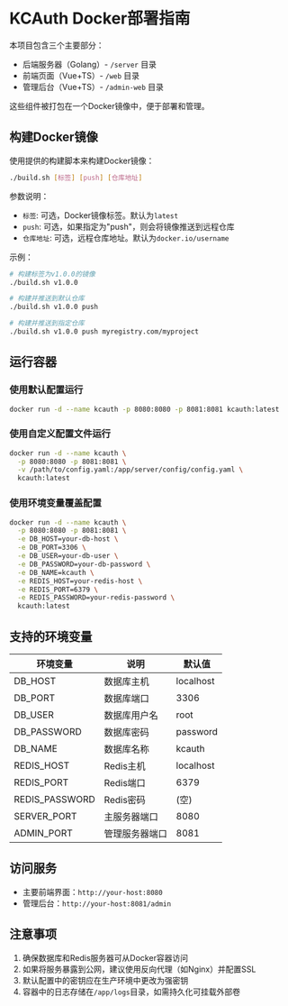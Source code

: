 # KCAuth Docker部署指南

本项目包含三个主要部分：
- 后端服务器（Golang）- `/server` 目录
- 前端页面（Vue+TS）- `/web` 目录
- 管理后台（Vue+TS）- `/admin-web` 目录

这些组件被打包在一个Docker镜像中，便于部署和管理。

## 构建Docker镜像

使用提供的构建脚本来构建Docker镜像：

```bash
./build.sh [标签] [push] [仓库地址]
```

参数说明：
- `标签`: 可选，Docker镜像标签。默认为`latest`
- `push`: 可选，如果指定为"push"，则会将镜像推送到远程仓库
- `仓库地址`: 可选，远程仓库地址。默认为`docker.io/username`

示例：
```bash
# 构建标签为v1.0.0的镜像
./build.sh v1.0.0

# 构建并推送到默认仓库
./build.sh v1.0.0 push

# 构建并推送到指定仓库
./build.sh v1.0.0 push myregistry.com/myproject
```

## 运行容器

### 使用默认配置运行

```bash
docker run -d --name kcauth -p 8080:8080 -p 8081:8081 kcauth:latest
```

### 使用自定义配置文件运行

```bash
docker run -d --name kcauth \
  -p 8080:8080 -p 8081:8081 \
  -v /path/to/config.yaml:/app/server/config/config.yaml \
  kcauth:latest
```

### 使用环境变量覆盖配置

```bash
docker run -d --name kcauth \
  -p 8080:8080 -p 8081:8081 \
  -e DB_HOST=your-db-host \
  -e DB_PORT=3306 \
  -e DB_USER=your-db-user \
  -e DB_PASSWORD=your-db-password \
  -e DB_NAME=kcauth \
  -e REDIS_HOST=your-redis-host \
  -e REDIS_PORT=6379 \
  -e REDIS_PASSWORD=your-redis-password \
  kcauth:latest
```

## 支持的环境变量

| 环境变量 | 说明 | 默认值 |
|---------|------|-------|
| DB_HOST | 数据库主机 | localhost |
| DB_PORT | 数据库端口 | 3306 |
| DB_USER | 数据库用户名 | root |
| DB_PASSWORD | 数据库密码 | password |
| DB_NAME | 数据库名称 | kcauth |
| REDIS_HOST | Redis主机 | localhost |
| REDIS_PORT | Redis端口 | 6379 |
| REDIS_PASSWORD | Redis密码 | (空) |
| SERVER_PORT | 主服务器端口 | 8080 |
| ADMIN_PORT | 管理服务器端口 | 8081 |

## 访问服务

- 主要前端界面：`http://your-host:8080`
- 管理后台：`http://your-host:8081/admin`

## 注意事项

1. 确保数据库和Redis服务器可从Docker容器访问
2. 如果将服务暴露到公网，建议使用反向代理（如Nginx）并配置SSL
3. 默认配置中的密钥应在生产环境中更改为强密钥
4. 容器中的日志存储在`/app/logs`目录，如需持久化可挂载外部卷